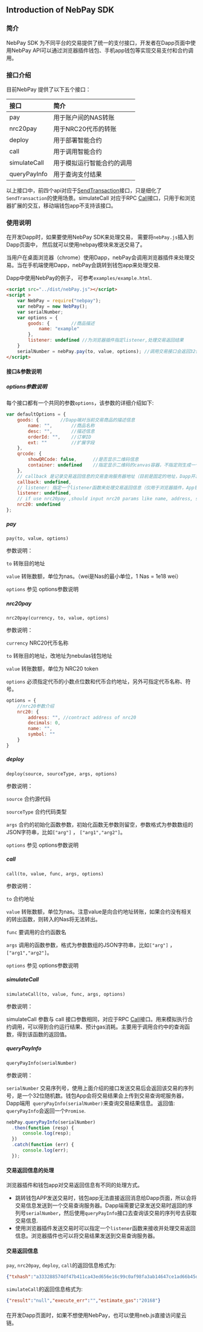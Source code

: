 ## Introduction of NebPay SDK

### 简介
NebPay SDK 为不同平台的交易提供了统一的支付接口，开发者在Dapp页面中使用NebPay API可以通过浏览器插件钱包、手机app钱包等实现交易支付和合约调用。

### 接口介绍

目前NebPay 提供了以下五个接口：
 
接口 | 简介 
:--- | :---
pay | 用于账户间的NAS转账
nrc20pay|用于NRC20代币的转账
deploy|用于部署智能合约
call|用于调用智能合约
simulateCall|用于模拟运行智能合约的调用
queryPayInfo|用于查询支付结果

以上接口中，前四个api对应于[SendTransaction](https://github.com/nebulasio/wiki/blob/master/rpc_admin.md#sendtransaction)接口，只是细化了`SendTransaction`的使用场景。simulateCall 对应于RPC [Call](https://github.com/nebulasio/wiki/blob/master/rpc.md#call)接口，只用于和浏览器扩展的交互，移动端钱包app不支持该接口。


### 使用说明
在开发Dapp时，如果要使用NebPay SDK来处理交易， 需要将`nebPay.js`插入到Dapp页面中， 然后就可以使用nebpay模块来发送交易了。

当用户在桌面浏览器（chrome）使用Dapp，nebPay会调用浏览器插件来处理交易。当在手机端使用Dapp，nebPay会跳转到钱包app来处理交易.

Dapp中使用NebPay的例子， 可参考`examples/example.html`.
```html
<script src="../dist/nebPay.js"></script>
<script >
    var NebPay = require("nebpay");
    var nebPay = new NebPay();    
    var serialNumber;
    var options = {
        goods: {        //商品描述
            name: "example"
        },        
        listener: undefined //为浏览器插件指定listener,处理交易返回结果
    }
    serialNumber = nebPay.pay(to, value, options); //调用交易接口会返回32位的交易序列号，Dapp端用该序列号查询交易结果
</script>
```

#### 接口&参数说明

##### options参数说明

每个接口都有一个共同的参数`options`，该参数的详细介绍如下:
```js
var defaultOptions = {
	goods: {        //Dapp端对当前交易商品的描述信息
		name: "",       //商品名称
		desc: "",       //描述信息
		orderId: "",    //订单ID
		ext: ""         //扩展字段
	},
	qrcode: {
		showQRCode: false,      //是否显示二维码信息
		container: undefined    //指定显示二维码的canvas容器，不指定则生成一个默认canvas
	},
	// callback 是记录交易返回信息的交易查询服务器地址（目前是固定的地址，Dapp开发者暂时不能指定自己的交易查询服务器）
	callback: undefined,
	// listener: 指定一个listener函数来处理交易返回信息（仅用于浏览器插件，App钱包不支持listener）
	listener: undefined,
	// if use nrc20pay ,should input nrc20 params like name, address, symbol, decimals
	nrc20: undefined
};
```

##### pay

    pay(to, value, options)

参数说明：

`to` 转账目的地址

`value` 转账数额，单位为nas。（wei是Nas的最小单位，1 Nas = 1e18 wei）

`options` 参见 options参数说明

##### nrc20pay

    nrc20pay(currency, to, value, options)

参数说明：

`currency` NRC20代币名称

`to` 转账目的地址，改地址为nebulas钱包地址

`value` 转账数额，单位为 NRC20 token

`options` 必须指定代币的小数点位数和代币合约地址，另外可指定代币名称、符号。

```js
options = {
    //nrc20参数介绍
    nrc20: {  
        address: "", //contract address of nrc20
        decimals: 0,
        name: "",
        symbol: ""
    }
}
```

##### deploy

    deploy(source, sourceType, args, options)

参数说明：

`source` 合约源代码

`sourceType` 合约代码类型

`args` 合约的初始化函数参数，初始化函数无参数则留空，参数格式为参数数组的JSON字符串，比如`["arg"]` ， `["arg1","arg2"]`。

`options` 参见 options参数说明


##### call

    call(to, value, func, args, options)

参数说明：

`to` 合约地址

`value` 转账数额，单位为nas。注意value是向合约地址转账，如果合约没有相关的转出函数，则转入的Nas将无法转出。

`func` 要调用的合约函数名

`args` 调用的函数参数，格式为参数数组的JSON字符串，比如`["arg"]` ， `["arg1","arg2"]`。

`options` 参见 options参数说明

##### simulateCall

    simulateCall(to, value, func, args, options)

参数说明：

simulateCall 参数与 call 接口参数相同，对应于RPC [Call](https://github.com/nebulasio/wiki/blob/master/rpc.md#call)接口。用来模拟执行合约调用，可以得到合约运行结果、预计gas消耗。主要用于调用合约中的查询函数，得到该函数的返回值。

##### queryPayInfo

    queryPayInfo(serialNumber)

参数说明：

`serialNumber` 交易序列号，使用上面介绍的接口发送交易后会返回该交易的序列号，是一个32位随机数。钱包App会将交易结果会上传到交易查询呢服务器，Dapp端用` queryPayInfo(serialNumber)`来查询交易结果信息。
返回值: `queryPayInfo`会返回一个`Promise`.

```js
nebPay.queryPayInfo(serialNumber)
  .then(function (resp) {
      console.log(resp);
  })
  .catch(function (err) {
      console.log(err);
  });
```

#### 交易返回信息的处理
浏览器插件和钱包app对交易返回信息有不同的处理方式。
* 跳转钱包APP发送交易时，钱包app无法直接返回消息给Dapp页面，所以会将交易信息发送到一个交易查询服务器。Dapp端需要记录发送交易时返回的序列号`serialNumber`，然后使用`queryPayInfo`接口去查询该交易的序列号去获取交易信息.
* 使用浏览器插件发送交易时可以指定一个`listener`函数来接收并处理交易返回信息。浏览器插件也可以将交易结果发送到交易查询服务器。

#### 交易返回信息

 `pay`, `nrc20pay`, `deploy`, `call`的返回信息格式为:
```json
{"txhash":"a333288574df47b411ca43ed656e16c99c0af98fa3ab14647ce1ad66b45d43f1","contract_address":""}
```

`simulateCall`的返回信息格式为:
```json
{"result":"null","execute_err":"","estimate_gas":"20168"}
```

#### 
在开发Dapp页面时，如果不想使用NebPay，也可以使用neb.js直接访问星云链。
